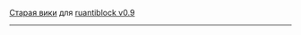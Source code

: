 
[Старая вики](https://github.com/gSpotx2f/ruantiblock_wiki_v0.9/wiki) для [ruantiblock v0.9](https://github.com/gSpotx2f/ruantiblock_openwrt/tree/0.9)

___________________
